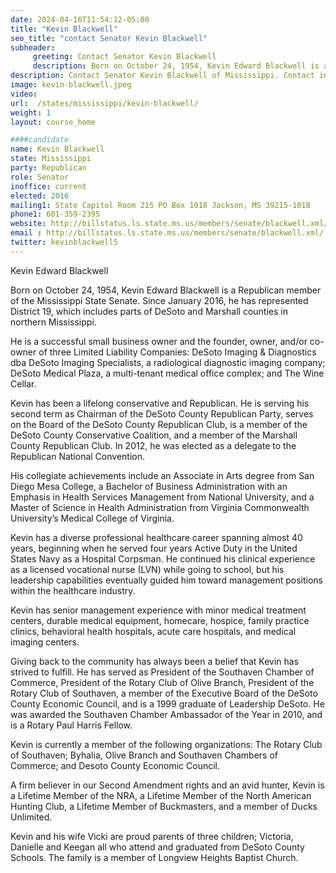 ```yaml
---
date: 2024-04-16T11:54:12-05:00
title: "Kevin Blackwell"
seo_title: "contact Senator Kevin Blackwell"
subheader:
     greeting: Contact Senator Kevin Blackwell
     description: Born on October 24, 1954, Kevin Edward Blackwell is a Republican member of the Mississippi State Senate. Since January 2016, he has represented District 19, which includes parts of DeSoto and Marshall counties in northern Mississippi.
description: Contact Senator Kevin Blackwell of Mississippi. Contact information for Kevin Blackwell includes email address, phone number, and mailing address.
image: kevin-blackwell.jpeg
video:
url:  /states/mississippi/kevin-blackwell/
weight: 1
layout: course_home

####candidate
name: Kevin Blackwell
state: Mississippi
party: Republican
role: Senator
inoffice: current
elected: 2016
mailing1: State Capitol Room 215 PO Box 1018 Jackson, MS 39215-1018
phone1: 601-359-2395
website: http://billstatus.ls.state.ms.us/members/senate/blackwell.xml/
email : http://billstatus.ls.state.ms.us/members/senate/blackwell.xml/
twitter: kevinblackwell5
---
```


Kevin Edward Blackwell

Born on October 24, 1954, Kevin Edward Blackwell is a Republican member of the Mississippi State Senate. Since January 2016, he has represented District 19, which includes parts of DeSoto and Marshall counties in northern Mississippi.

He is a successful small business owner and the founder, owner, and/or co-owner of three Limited Liability Companies: DeSoto Imaging & Diagnostics dba DeSoto Imaging Specialists, a radiological diagnostic imaging company; DeSoto Medical Plaza, a multi-tenant medical office complex; and The Wine Cellar.

Kevin has been a lifelong conservative and Republican. He is serving his second term as Chairman of the DeSoto County Republican Party, serves on the Board of the DeSoto County Republican Club, is a member of the DeSoto County Conservative Coalition, and a member of the Marshall County Republican Club. In 2012, he was elected as a delegate to the Republican National Convention.

His collegiate achievements include an Associate in Arts degree from San Diego Mesa College, a Bachelor of Business Administration with an Emphasis in Health Services Management from National University, and a Master of Science in Health Administration from Virginia Commonwealth University’s Medical College of Virginia.

Kevin has a diverse professional healthcare career spanning almost 40 years, beginning when he served four years Active Duty in the United States Navy as a Hospital Corpsman. He continued his clinical experience as a licensed vocational nurse (LVN) while going to school, but his leadership capabilities eventually guided him toward management positions within the healthcare industry.

Kevin has senior management experience with minor medical treatment centers, durable medical equipment, homecare, hospice, family practice clinics, behavioral health hospitals, acute care hospitals, and medical imaging centers.

Giving back to the community has always been a belief that Kevin has strived to fulfill. He has served as President of the Southaven Chamber of Commerce, President of the Rotary Club of Olive Branch, President of the Rotary Club of Southaven, a member of the Executive Board of the DeSoto County Economic Council, and is a 1999 graduate of Leadership DeSoto. He was awarded the Southaven Chamber Ambassador of the Year in 2010, and is a Rotary Paul Harris Fellow.

Kevin is currently a member of the following organizations: The Rotary Club of Southaven; Byhalia, Olive Branch and Southaven Chambers of Commerce; and Desoto County Economic Council.

A firm believer in our Second Amendment rights and an avid hunter, Kevin is a Lifetime Member of the NRA, a Lifetime Member of the North American Hunting Club, a Lifetime Member of Buckmasters, and a member of Ducks Unlimited.

Kevin and his wife Vicki are proud parents of three children; Victoria, Danielle and Keegan all who attend and graduated from DeSoto County Schools. The family is a member of Longview Heights Baptist Church.
